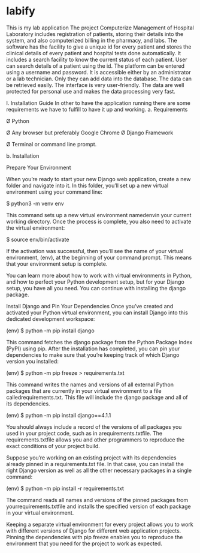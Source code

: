 # labify
This is my lab application
  The project Computerize Management of Hospital Laboratory includes registration of patients, storing their details into the system, and also computerized billing in the pharmacy, and labs. The software has the facility to give a unique id for every patient and stores the clinical details of every patient and hospital tests done automatically. It includes a search facility to know the current status of each patient. User can search details of a patient using the id. The platform can be entered using a username and password. It is accessible either by an administrator or a lab technician. Only they can add data into the database. The data can be retrieved easily. The interface is very user-friendly. The data are well protected for personal use and makes the data processing very fast.
  
  I. Installation Guide
In other to have the application running there are some requirements we have to fulfill to have it up and working.
a. Requirements

Ø Python

Ø Any browser but preferably Google Chrome Ø Django Framework

Ø Terminal or command line prompt.

b. Installation

Prepare Your Environment

  When you’re ready to start your new Django web application, create a new folder and navigate into it. In this folder, you’ll set up a new virtual environment using your command line:
  
$ python3 -m venv env

This command sets up a new virtual environment namedenvin your current working directory. Once the process is complete, you also need to activate the virtual environment:

$ source env/bin/activate

If the activation was successful, then you’ll see the name of your virtual environment, (env), at the beginning of your command prompt. This means that your environment setup is complete.

You can learn more about how to work with virtual environments in Python, and how to perfect your Python development setup, but for your Django setup, you have all you need. You can continue with installing the django package.

Install Django and Pin Your Dependencies
Once you’ve created and activated your Python virtual environment, you can install Django into this dedicated development workspace:

(env) $ python -m pip install django

This command fetches the django package from the Python Package Index (PyPI) using pip. After the installation has completed, you can pin your dependencies to make sure that you’re keeping track of which Django version you installed:

(env) $ python -m pip freeze > requirements.txt

This command writes the names and versions of all external Python packages that are currently in your virtual environment to a file calledrequirements.txt. This file will include the django package and all of its dependencies.

(env) $ python -m pip install django==4.1.1

You should always include a record of the versions of all packages you used in your project code, such as in arequirements.txtfile. The requirements.txtfile allows you and other programmers to reproduce the exact conditions of your project build.

Suppose you’re working on an existing project with its dependencies already pinned in a requirements.txt file. In that case, you can install the right Django version as well as all the other necessary packages in a single command:

(env) $ python -m pip install -r requirements.txt

The command reads all names and versions of the pinned packages from yourrequirements.txtfile and installs the specified version of each package in your virtual environment.

Keeping a separate virtual environment for every project allows you to work with different versions of Django for different web application projects. Pinning the dependencies with pip freeze enables you to reproduce the environment that you need for the project to work as expected.
